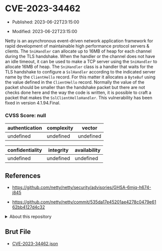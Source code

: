 # CVE-2023-34462

- Published: 2023-06-22T23:15:00

- Modified: 2023-06-22T23:15:00

Netty is an asynchronous event-driven network application framework for rapid development of maintainable high performance protocol servers & clients. The `SniHandler` can allocate up to 16MB of heap for each channel during the TLS handshake. When the handler or the channel does not have an idle timeout, it can be used to make a TCP server using the `SniHandler` to allocate 16MB of heap. The `SniHandler` class is a handler that waits for the TLS handshake to configure a `SslHandler` according to the indicated server name by the `ClientHello` record. For this matter it allocates a `ByteBuf` using the value defined in the `ClientHello` record. Normally the value of the packet should be smaller than the handshake packet but there are not checks done here and the way the code is written, it is possible to craft a packet that makes the `SslClientHelloHandler`. This vulnerability has been fixed in version 4.1.94.Final.

### CVSS Score: **null**

| authentication | complexity | vector |
| --- | --- | --- |
| undefined | undefined | undefined |

| confidentiality | integrity | availability |
| --- | --- | --- |
| undefined | undefined | undefined |

## References

* https://github.com/netty/netty/security/advisories/GHSA-6mjq-h674-j845

* https://github.com/netty/netty/commit/535da17e45201ae4278c0479e6162bb4127d4c32

<details>
<summary>About this repository</summary> 

  This repository is part of the project [Live Hack CVE](https://github.com/Live-Hack-CVE). Main website can be found [www.live-hack.org](https://www.live-hack.org) 
  
  Made by [Sn0wAlice](https://github.com/Sn0wAlice) for the people that care about security and need to have a feed of the latest CVEs. Hope you enjoy it, don't forget to star the repo and follow me on [Twitter](https://twitter.com/Sn0wAlice) and [Github](https://github.com/Sn0wAlice). And that is my [personnal website](https://www.alice-snow.me/)

  - [Home Page](https://github.com/Live-Hack-CVE)
  - [Framework](https://github.com/Live-Hack-CVE/cve-framework)
  - [CVE database](https://github.com/Live-Hack-CVE/full_database)
  - [Changelog](https://github.com/Live-Hack-CVE/Changelog)
</details>

## Brut File

* [CVE-2023-34462.json](https://raw.githubusercontent.com/Live-Hack-CVE/full_database/main/cves/2023/CVE-2023-34462.json)

